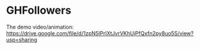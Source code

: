 # GHFollowers
The demo video/animation: https://drive.google.com/file/d/1zpN5lPrIXtJvrVKhUjPfQxfn2py8uo5S/view?usp=sharing
